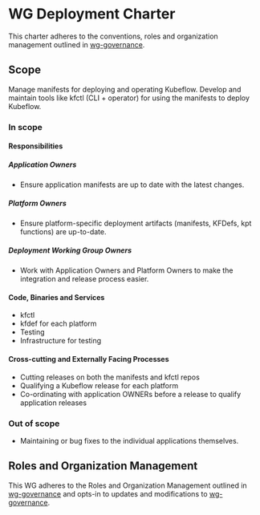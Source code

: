 # WG Deployment Charter

This charter adheres to the conventions, roles and organization management outlined in [wg-governance].

## Scope

Manage manifests for deploying and operating Kubeflow.
Develop and maintain tools like kfctl (CLI + operator) for using the manifests to deploy Kubeflow.

### In scope

#### Responsibilities

##### Application Owners

- Ensure application manifests are up to date with the latest changes.

##### Platform Owners

- Ensure platform-specific deployment artifacts (manifests, KFDefs, kpt functions) are up-to-date.

##### Deployment Working Group Owners

- Work with Application Owners and Platform Owners to make the integration and release process easier.

#### Code, Binaries and Services

- kfctl
- kfdef for each platform
- Testing
- Infrastructure for testing

#### Cross-cutting and Externally Facing Processes

- Cutting releases on both the manifests and kfctl repos
- Qualifying a Kubeflow release for each platform
- Co-ordinating with application OWNERs before a release to qualify application releases

### Out of scope

- Maintaining or bug fixes to the individual applications themselves.

## Roles and Organization Management

This WG adheres to the Roles and Organization Management outlined in [wg-governance]
and opts-in to updates and modifications to [wg-governance].


[wg-governance]: ../wgs/wg-governance.md
[wg-subprojects]: https://github.com/kubeflow/community/blob/master/wg-deployment/README.md#subprojects
[Kubeflow Charter README]: https://github.com/Kubeflow/community/blob/master/committee-steering/governance/README.md